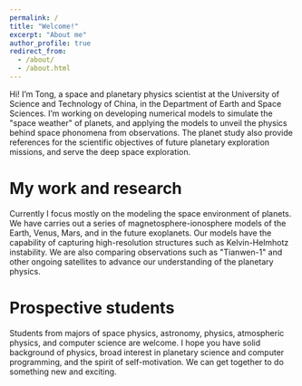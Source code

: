 ```yaml
---
permalink: /
title: "Welcome!"
excerpt: "About me"
author_profile: true
redirect_from: 
  - /about/
  - /about.html
---
```


Hi! I’m Tong, a space and planetary physics scientist at the University of Science and Technology of China, in the Department of Earth and Space Sciences. I’m working on developing numerical models to simulate the "space weather" of planets, and applying the models to unveil the physics behind space phonomena from observations. The planet study also provide references for the scientific objectives of future planetary exploration missions, and serve the deep space exploration.

My work and research
======
Currently I focus mostly on the modeling the space environment of planets. We have carries out a series of magnetosphere-ionosphere models of the Earth, Venus, Mars, and in the future exoplanets. Our models have the capability of capturing high-resolution structures such as Kelvin-Helmhotz instability. We are also comparing observations such as "Tianwen-1" and other ongoing satellites to advance our understanding of the planetary physics.

Prospective students
======
Students from majors of space physics, astronomy, physics, atmospheric physics, and computer science are welcome. I hope you have solid background of physics, broad interest in planetary science and computer programming, and the spirit of self-motivation. We can get together to do something new and exciting.
